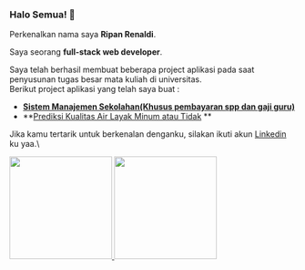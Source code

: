 ### Halo Semua! 👋

Perkenalkan nama saya **Ripan Renaldi**.  

Saya seorang **full-stack web developer**.  

Saya telah berhasil membuat beberapa project aplikasi pada saat penyusunan tugas besar mata kuliah di universitas.  
Berikut project aplikasi yang telah saya buat :  
* **[Sistem Manajemen Sekolahan(Khusus pembayaran spp dan gaji guru)](https://github.com/RipanRenaldi/app-sistem-manajemen-sekolahan)**  
* **[Prediksi Kualitas Air Layak Minum atau Tidak](https://)  **

Jika kamu tertarik untuk berkenalan denganku, silakan ikuti akun [Linkedin](https://www.linkedin.com/in/ripan-renaldi-792442233/) ku yaa.\  

<p align="left">
<a href="https://github.com/RipanRenaldi">
  <img height="180em" src="https://github-readme-stats-eight-theta.vercel.app/api?username=RipanRenaldi&show_icons=true&theme=algolia&include_all_commits=true&count_private=true"/>
  <img height="180em" src="https://github-readme-stats-eight-theta.vercel.app/api/top-langs/?username=RipanRenaldi&layout=compact&langs_count=8&theme=algolia"/>
</a>
</p>
